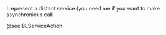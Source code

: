 I represent a distant service (you need me if you want to make asynchronious call 

@see BLServiceAction